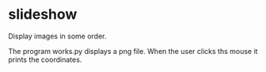 # slideshow
Display images in some order.

The program works.py displays a png file. When the user clicks ths
mouse it prints the coordinates.
